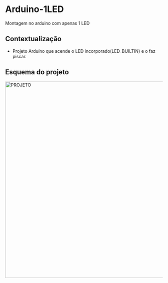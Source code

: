 # Arduino-1LED
Montagem no arduino com apenas 1 LED

## Contextualização

- Projeto Arduíno que acende o LED incorporado(LED_BUILTIN) e o faz piscar.<br>

## Esquema do projeto

<img width="626" alt="PROJETO" src="https://user-images.githubusercontent.com/130802556/235014171-8132388d-5411-4eaf-80ee-54ad8c22fe63.png">
